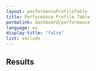 ```yaml
---
layout: performanceProfileTable
title: Performance Profile Table
permalink: dashboard/performance
language: en
display-title: "false"
list: exclude
---
```


## Results